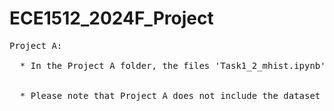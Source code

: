 # ECE1512_2024F_Project
<pre>
Project A: <br /> 
  * In the Project A folder, the files 'Task1_2_mhist.ipynb' and 'Task1_2_mnist.ipynb' contain all the code used for Task 1, trained with different datasets: MNIST and MHIST, respectively. 'Task2_2.ipynb' contains all the code for Task 2.
  <br /> 
  * Please note that Project A does not include the dataset for MHIST, so be sure to add the dataset before running the code in 'Task1_2_mhist.ipynb.
